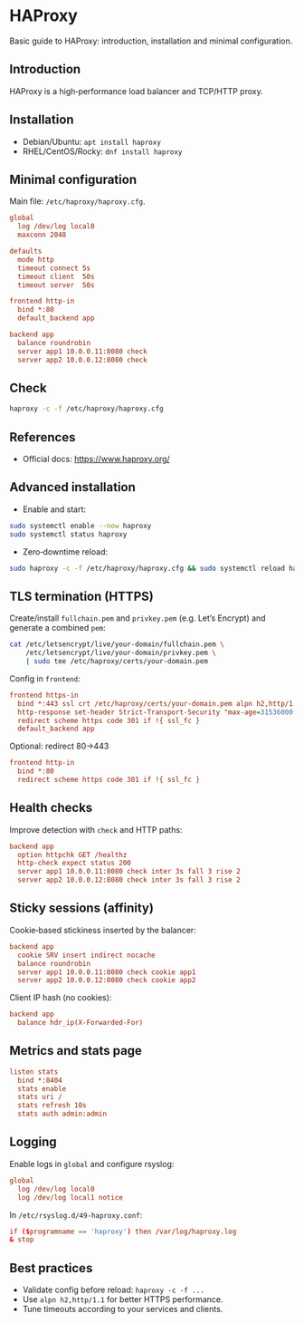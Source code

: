 # HAProxy

Basic guide to HAProxy: introduction, installation and minimal configuration.

## Introduction

HAProxy is a high‑performance load balancer and TCP/HTTP proxy.

## Installation

- Debian/Ubuntu: `apt install haproxy`
- RHEL/CentOS/Rocky: `dnf install haproxy`

## Minimal configuration

Main file: `/etc/haproxy/haproxy.cfg`.

```cfg
global
  log /dev/log local0
  maxconn 2048

defaults
  mode http
  timeout connect 5s
  timeout client  50s
  timeout server  50s

frontend http-in
  bind *:80
  default_backend app

backend app
  balance roundrobin
  server app1 10.0.0.11:8080 check
  server app2 10.0.0.12:8080 check
```

## Check

```bash
haproxy -c -f /etc/haproxy/haproxy.cfg
```

## References

- Official docs: https://www.haproxy.org/

## Advanced installation

- Enable and start:

```bash
sudo systemctl enable --now haproxy
sudo systemctl status haproxy
```

- Zero‑downtime reload:

```bash
sudo haproxy -c -f /etc/haproxy/haproxy.cfg && sudo systemctl reload haproxy
```

## TLS termination (HTTPS)

Create/install `fullchain.pem` and `privkey.pem` (e.g. Let’s Encrypt) and generate a combined `pem`:

```bash
cat /etc/letsencrypt/live/your-domain/fullchain.pem \
    /etc/letsencrypt/live/your-domain/privkey.pem \
    | sudo tee /etc/haproxy/certs/your-domain.pem
```

Config in `frontend`:

```cfg
frontend https-in
  bind *:443 ssl crt /etc/haproxy/certs/your-domain.pem alpn h2,http/1.1
  http-response set-header Strict-Transport-Security "max-age=31536000; includeSubDomains; preload"
  redirect scheme https code 301 if !{ ssl_fc }
  default_backend app
```

Optional: redirect 80→443

```cfg
frontend http-in
  bind *:80
  redirect scheme https code 301 if !{ ssl_fc }
```

## Health checks

Improve detection with `check` and HTTP paths:

```cfg
backend app
  option httpchk GET /healthz
  http-check expect status 200
  server app1 10.0.0.11:8080 check inter 3s fall 3 rise 2
  server app2 10.0.0.12:8080 check inter 3s fall 3 rise 2
```

## Sticky sessions (affinity)

Cookie‑based stickiness inserted by the balancer:

```cfg
backend app
  cookie SRV insert indirect nocache
  balance roundrobin
  server app1 10.0.0.11:8080 check cookie app1
  server app2 10.0.0.12:8080 check cookie app2
```

Client IP hash (no cookies):

```cfg
backend app
  balance hdr_ip(X-Forwarded-For)
```

## Metrics and stats page

```cfg
listen stats
  bind *:8404
  stats enable
  stats uri /
  stats refresh 10s
  stats auth admin:admin
```

## Logging

Enable logs in `global` and configure rsyslog:

```cfg
global
  log /dev/log local0
  log /dev/log local1 notice
```

In `/etc/rsyslog.d/49-haproxy.conf`:

```conf
if ($programname == 'haproxy') then /var/log/haproxy.log
& stop
```

## Best practices

- Validate config before reload: `haproxy -c -f ...`
- Use `alpn h2,http/1.1` for better HTTPS performance.
- Tune timeouts according to your services and clients.
